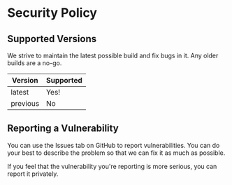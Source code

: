 # Security Policy

## Supported Versions

We strive to maintain the latest possible build and fix bugs in it. Any older builds are a no-go.

| Version  | Supported          |
| -------- | ------------------ |
| latest   | Yes!               |
| previous | No                 |

## Reporting a Vulnerability

You can use the Issues tab on GitHub to report vulnerabilities. You can do your best to describe the problem so that we can fix it as much as possible.

If you feel that the vulnerability you're reporting is more serious, you can report it privately.
